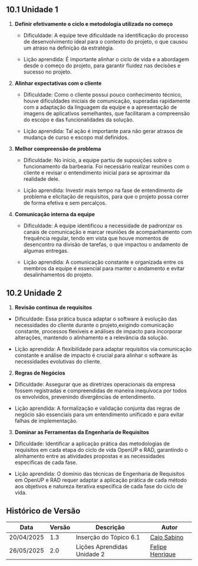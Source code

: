 ## 10.1 Unidade 1

1. **Definir efetivamente o ciclo e metodologia utilizada no começo**

    - Dificuldade: A equipe teve dificuldade na identificação do processo de desenvolvimento ideal para o contexto do projeto, o que causou um atraso na definição da estratégia.

    - Lição aprendida: É importante alinhar o ciclo de vida e a abordagem desde o começo do projeto, para garantir fluidez nas decisões e sucesso no projeto.

2. **Alinhar expectativas com o cliente**

    - Dificuldade: Como o cliente possui pouco conhecimento técnico, houve dificuldades iniciais de comunicação, superadas rapidamente com a adaptação da linguagem da equipe e a apresentação de imagens de aplicativos semelhantes, que facilitaram a compreensão do escopo e das funcionalidades da solução.

    - Lição aprendida: Tal ação é importante para não gerar atrasos de mudança de curso e escopo mal definidos.

3. **Melhor compreensão de problema**

    - Dificuldade: No início, a equipe partiu de suposições sobre o funcionamento da barbearia. Foi necessário realizar reuniões com o cliente e revisar o entendimento inicial para se aproximar da realidade dele.

    - Lição aprendida: Investir mais tempo na fase de entendimento de problema e elicitação de requisitos, para que o projeto possa correr de forma efetiva e sem percalços. 

4. **Comunicação interna da equipe**

    - Dificuldade: A equipe identificou a necessidade de padronizar os canais de comunicação e marcar reuniões de acompanhamento com frequência regular, tendo em vista que houve momentos de desencontro na divisão de tarefas, o que impactou o andamento de algumas entregas.

    - Lição aprendida: A comunicação constante e organizada entre os membros da equipe é essencial para manter o andamento e evitar desalinhamentos do projeto.

## 10.2 Unidade 2

1. **Revisão contínua de requisitos**

- Dificuldade: Essa prática busca adaptar o software à evolução das necessidades do cliente durante o projeto,exigindo comunicação constante, processos flexíveis e análises de impacto para incorporar alterações, mantendo o alinhamento e a relevância da solução.

- Lição aprendida:  A flexibilidade para adaptar requisitos via comunicação constante e análise de impacto é crucial para alinhar o software às necessidades evolutivas do cliente.

2. **Regras de Negócios** 

- Dificuldade: Assegurar que as diretrizes operacionais da empresa fossem registradas e compreendidas de maneira inequívoca por todos os envolvidos, prevenindo divergências de entendimento.

- Lição aprendida: A formalização e validação conjunta das regras de negócio são essenciais para um entendimento unificado e para evitar falhas de implementação.

3. **Dominar as Ferramentas da Engenharia de Requisitos**

- Dificuldade: Identificar a aplicação prática das metodologias de requisitos em cada etapa do ciclo de vida OpenUP e RAD, garantindo o alinhamento entre as atividades 
propostas e as necessidades específicas de cada fase.

- Lição aprendida: O domínio das técnicas de Engenharia de Requisitos em OpenUP e RAD requer adaptar a aplicação prática de cada método aos objetivos e natureza iterativa específica de cada fase do ciclo de vida.


## Histórico de Versão

| Data | Versão | Descrição | Autor |
|---|---|---|---|
| 20/04/2025 | 1.3 | Inserção do Tópico 6.1 | [Caio Sabino](https://github.com/caiomsabino) |
| 26/05/2025 | 2.0 | Lições Aprendidas Unidade 2| [Felipe Henrique](https://github.com/fhenrique77) |